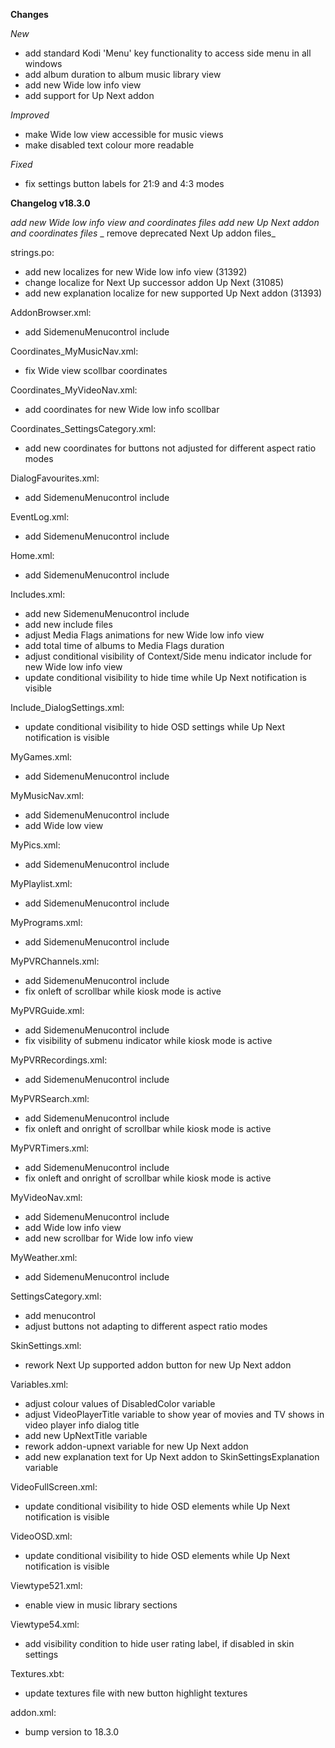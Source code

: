 **Changes**

_New_
- add standard Kodi 'Menu' key functionality to access side menu in all windows
- add album duration to album music library view
- add new Wide low info view
- add support for Up Next addon

_Improved_
- make Wide low view accessible for music views
- make disabled text colour more readable

_Fixed_
- fix settings button labels for 21:9 and 4:3 modes

**Changelog v18.3.0**

_add new Wide low info view and coordinates files_
_add new Up Next addon and coordinates files_
_ remove deprecated Next Up addon files_

strings.po:
- add new localizes for new Wide low info view (31392)
- change localize for Next Up successor addon Up Next (31085)
- add new explanation localize for new supported Up Next addon (31393)

AddonBrowser.xml:
- add SidemenuMenucontrol include

Coordinates_MyMusicNav.xml:
- fix Wide view scollbar coordinates

Coordinates_MyVideoNav.xml:
- add coordinates for new Wide low info scollbar

Coordinates_SettingsCategory.xml:
- add new coordinates for buttons not adjusted for different aspect ratio modes

DialogFavourites.xml:
- add SidemenuMenucontrol include

EventLog.xml:
- add SidemenuMenucontrol include

Home.xml: 
- add SidemenuMenucontrol include

Includes.xml:
- add new SidemenuMenucontrol include
- add new include files
- adjust Media Flags animations for new Wide low info view
- add total time of albums to Media Flags duration
- adjust conditional visibility of Context/Side menu indicator include for new Wide low info view
- update conditional visibility to hide time while Up Next notification is visible

Include_DialogSettings.xml:
- update conditional visibility to hide OSD settings while Up Next notification is visible

MyGames.xml:
- add SidemenuMenucontrol include

MyMusicNav.xml:
- add SidemenuMenucontrol include
- add Wide low view

MyPics.xml:
- add SidemenuMenucontrol include

MyPlaylist.xml:
- add SidemenuMenucontrol include

MyPrograms.xml:
- add SidemenuMenucontrol include

MyPVRChannels.xml:
- add SidemenuMenucontrol include
- fix onleft of scrollbar while kiosk mode is active

MyPVRGuide.xml:
- add SidemenuMenucontrol include
- fix visibility of submenu indicator while kiosk mode is active

MyPVRRecordings.xml:
- add SidemenuMenucontrol include

MyPVRSearch.xml:
- add SidemenuMenucontrol include
- fix onleft and onright of scrollbar while kiosk mode is active

MyPVRTimers.xml:
- add SidemenuMenucontrol include
- fix onleft and onright of scrollbar while kiosk mode is active

MyVideoNav.xml:
- add SidemenuMenucontrol include
- add Wide low info view
- add new scrollbar for Wide low info view

MyWeather.xml: 
- add SidemenuMenucontrol include

SettingsCategory.xml: 
- add menucontrol
- adjust buttons not adapting to different aspect ratio modes

SkinSettings.xml:
- rework Next Up supported addon button for new Up Next addon

Variables.xml:
- adjust colour values of DisabledColor variable
- adjust VideoPlayerTitle variable to show year of movies and TV shows in video player info dialog title
- add new UpNextTitle variable
- rework addon-upnext variable for new Up Next addon
- add new explanation text for Up Next addon to SkinSettingsExplanation variable

VideoFullScreen.xml:
- update conditional visibility to hide OSD elements while Up Next notification is visible

VideoOSD.xml:
- update conditional visibility to hide OSD elements while Up Next notification is visible

Viewtype521.xml:
- enable view in music library sections

Viewtype54.xml:
- add visibility condition to hide user rating label, if disabled in skin settings

Textures.xbt:
- update textures file with new button highlight textures

addon.xml:
- bump version to 18.3.0
